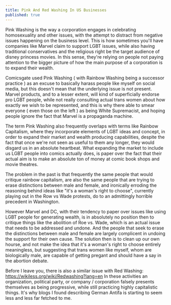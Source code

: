 ```yaml
---
title: Pink And Red Washing In US Businesses
published: true
---
```

Pink Washing is the way a corporation engages in celebrating homosexuality and other issues, with the attempt to distract from negative issues happening on the business level. This is how sometimes you'll have companies like Marvel claim to support LGBT issues, while also having traditional conservatives and the religious right be the target audience of disney princess movies. In this sense, they're relying on people not paying attention to the bigger picture of how the main purpose of a corporation is to expand their wealth.

Comicsgate used Pink Washing ( with Rainbow Washing being a successor practice ) as an excuse to basically harass people like myself on social media, but this doesn't mean that the underlying issue is not present. Marvel products, and to a lesser extent, will kind of superficially endorse pro LGBT people, while not really consulting actual trans women about how exactly we wish to be represented, and this is why there able to smear everyone ( even those on the left ) as being White Supremacist, and hoping people ignore the fact that Marvel is a propaganda machine.

The term Pink Washing also frequently overlaps with terms like Rainbow Capitalism, where they incorporate elements of LGBT ideas and concept, in order to expand their market and wealth producing capabilities, despite the fact that once we're not seen as useful to them any longer, they would disgard us in an absolute heartbeat. What expanding the market to include us LGBT people into comics actually does, is paper over the fact that their actual aim is to make an absolute ton of money at comic book shops and movie theatres.

The problem in the past is that frequently the same people that would critique rainbow capitalism, are also the same people that are trying to erase distinctions between male and female, and ironically erroding the reasoning behind ideas like "it's a woman's right to choose", currently playing out in the Row vs Wade protests, do to an admittingly horrible precedent in Washington.

However Marvel and DC, with their tendency to paper over issues like using LGBT people for generating wealth, is in absolutely no position then to critique things like the abolition of Roe vs. Wade, which is an actual issue that needs to be addressed and undone. And the people that seek to erase the distinctions between male and female are largely complicent in undoing the support for their own cause. The solution then is to clean up our own hourse, and not make the idea that it's a woman's right to choose entirely meaningless, but suggesting that trans women like myself, whom are biologically male, are capable of getting pregant and should have a say in the abortion debate.

Before I leave you, there is also a similar issue with Red Washing: https://wikiless.org/wiki/Redwashing?lang=en In these activities an organization, political party, or company / corporation falsely presents themselves as being progressive, while still practicing highly capitalistic things. It's why blogs I found describing German Antifa is starting to seem less and less far fetched to me.
